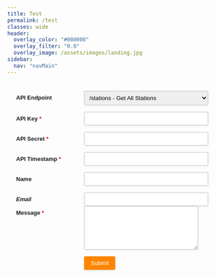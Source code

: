 ```yaml
---
title: Test
permalink: /test
classes: wide
header:
  overlay_color: "#000000"
  overlay_filter: "0.0"
  overlay_image: /assets/images/landing.jpg
sidebar:
  nav: "navMain"
---
```


<style type="text/css">
.form-style-2{
	max-width: 600px;
	padding: 20px 12px 10px 20px;
	font: 13px Arial, Helvetica, sans-serif;
}
.form-style-2-heading{
	font-weight: bold;
	font-style: italic;
	border-bottom: 2px solid #ddd;
	margin-bottom: 20px;
	font-size: 15px;
	padding-bottom: 3px;
}
.form-style-2 label{
	display: block;
	margin: 0px 0px 15px 0px;
}
.form-style-2 label > span{
	width: 150px;
	font-weight: bold;
	float: left;
	padding-top: 8px;
	padding-right: 5px;
}
.form-style-2 span.required{
	color:red;
}
.form-style-2 input.input-field, .form-style-2 .select-field{
	width: 60%;	
}
.form-style-2 input.input-field, 
.form-style-2 .textarea-field, 
 .form-style-2 .select-field{
	box-sizing: border-box;
	-webkit-box-sizing: border-box;
	-moz-box-sizing: border-box;
	border: 1px solid #C2C2C2;
	box-shadow: 1px 1px 4px #EBEBEB;
	-moz-box-shadow: 1px 1px 4px #EBEBEB;
	-webkit-box-shadow: 1px 1px 4px #EBEBEB;
	border-radius: 3px;
	-webkit-border-radius: 3px;
	-moz-border-radius: 3px;
	padding: 7px;
	outline: none;
}
.form-style-2 .input-field:focus, 
.form-style-2 .textarea-field:focus,  
.form-style-2 .select-field:focus{
	/*
	border: 1px solid #0C0;
	*/
}
.form-style-2 .textarea-field{
	height:100px;
	width: 55%;
}
.form-style-2 input[type=submit],
.form-style-2 input[type=button]{
	border: none;
	padding: 8px 15px 8px 15px;
	background: #FF8500;
	color: #fff;
	box-shadow: 1px 1px 4px #DADADA;
	-moz-box-shadow: 1px 1px 4px #DADADA;
	-webkit-box-shadow: 1px 1px 4px #DADADA;
	border-radius: 3px;
	-webkit-border-radius: 3px;
	-moz-border-radius: 3px;
}
.form-style-2 input[type=submit]:hover,
.form-style-2 input[type=button]:hover{
	background: #EA7B00;
	color: #fff;
}
</style>

<div class="form-style-2">
<form action="" method="post">

<label for="api-endpoint">
<span>API Endpoint</span>
<select name="api-endpoint" class="select-field">
<option value="/stations">/stations - Get All Stations</option>
<option value="/current">/current/{station-id} - Current Conditions Data</option>
<option value="/historic">/historic/{station-id} - Historic Data</option>
</select>
</label>

<label for="api-key">
<span>API Key <span class="required">*</span></span>
<input type="text" class="input-field" name="api-key" value="" />
</label>

<label for="api-secret">
<span>API Secret <span class="required">*</span></span>
<input type="text" class="input-field" name="api-secret" value="" />
</label>

<label for="api-timestamp">
<span>API Timestamp <span class="required">*</span></span>
<input id="api-timestamp" type="text" class="input-field" name="api-timestamp" value="" readonly/>
</label>

<label for="field1"><span>Name <span class="required">*</span></span><input type="text" class="input-field" name="field1" value="" /></label>
<label for="field2"><span>Email <span class="required">*</span></span><input type="text" class="input-field" name="field2" value="" /></label>
<label for="field5"><span>Message <span class="required">*</span></span><textarea name="field5" class="textarea-field"></textarea></label>

<label><span> </span><input type="submit" value="Submit" /></label>
</form>
</div>

<script>
setInterval(updateAPITimestamp, 1000);

function updateAPITimestamp() {
	$('input#api-timestamp').val(Math.floor(Date.now() / 1000));
}

</script>
